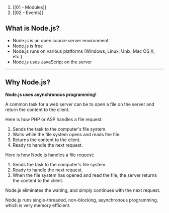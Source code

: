 1. [[01 - Modules]]
2. [[02 - Events]]

## What is Node.js?

- Node.js is an open source server environment
- Node.js is free
- Node.js runs on various platforms (Windows, Linux, Unix, Mac OS X, etc.)
- Node.js uses JavaScript on the server

---

## Why Node.js?

**Node.js uses asynchronous programming!**

A common task for a web server can be to open a file on the server and return the content to the client.

Here is how PHP or ASP handles a file request:

1. Sends the task to the computer's file system.
2. Waits while the file system opens and reads the file.
3. Returns the content to the client.
4. Ready to handle the next request.  
    

Here is how Node.js handles a file request:

1. Sends the task to the computer's file system.
2. Ready to handle the next request.
3. When the file system has opened and read the file, the server returns the content to the client.

Node.js eliminates the waiting, and simply continues with the next request.

Node.js runs single-threaded, non-blocking, asynchronous programming, which is very memory efficient.
